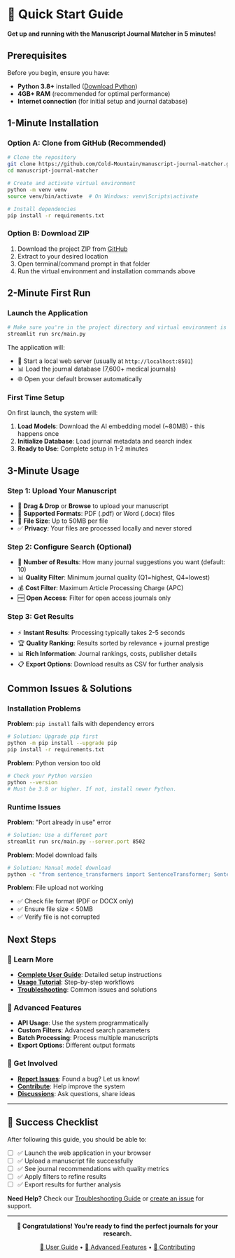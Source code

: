 # 🚀 Quick Start Guide

**Get up and running with the Manuscript Journal Matcher in 5 minutes!**

## Prerequisites

Before you begin, ensure you have:
- **Python 3.8+** installed ([Download Python](https://python.org/downloads/))
- **4GB+ RAM** (recommended for optimal performance)
- **Internet connection** (for initial setup and journal database)

## 1-Minute Installation

### Option A: Clone from GitHub (Recommended)
```bash
# Clone the repository
git clone https://github.com/Cold-Mountain/manuscript-journal-matcher.git
cd manuscript-journal-matcher

# Create and activate virtual environment
python -m venv venv
source venv/bin/activate  # On Windows: venv\Scripts\activate

# Install dependencies
pip install -r requirements.txt
```

### Option B: Download ZIP
1. Download the project ZIP from [GitHub](https://github.com/Cold-Mountain/manuscript-journal-matcher)
2. Extract to your desired location
3. Open terminal/command prompt in that folder
4. Run the virtual environment and installation commands above

## 2-Minute First Run

### Launch the Application
```bash
# Make sure you're in the project directory and virtual environment is active
streamlit run src/main.py
```

The application will:
- 🚀 Start a local web server (usually at `http://localhost:8501`)
- 📊 Load the journal database (7,600+ medical journals)
- 🌐 Open your default browser automatically

### First Time Setup
On first launch, the system will:
1. **Load Models**: Download the AI embedding model (~80MB) - this happens once
2. **Initialize Database**: Load journal metadata and search index
3. **Ready to Use**: Complete setup in 1-2 minutes

## 3-Minute Usage

### Step 1: Upload Your Manuscript
- 📁 **Drag & Drop** or **Browse** to upload your manuscript
- 📄 **Supported Formats**: PDF (.pdf) or Word (.docx) files  
- 📏 **File Size**: Up to 50MB per file
- ✅ **Privacy**: Your files are processed locally and never stored

### Step 2: Configure Search (Optional)
- 🔢 **Number of Results**: How many journal suggestions you want (default: 10)
- 📊 **Quality Filter**: Minimum journal quality (Q1=highest, Q4=lowest)
- 💰 **Cost Filter**: Maximum Article Processing Charge (APC)
- 🆓 **Open Access**: Filter for open access journals only

### Step 3: Get Results
- ⚡ **Instant Results**: Processing typically takes 2-5 seconds
- 🏆 **Quality Ranking**: Results sorted by relevance + journal prestige  
- 📊 **Rich Information**: Journal rankings, costs, publisher details
- 📋 **Export Options**: Download results as CSV for further analysis

## Common Issues & Solutions

### Installation Problems
**Problem**: `pip install` fails with dependency errors
```bash
# Solution: Upgrade pip first
python -m pip install --upgrade pip
pip install -r requirements.txt
```

**Problem**: Python version too old
```bash
# Check your Python version
python --version
# Must be 3.8 or higher. If not, install newer Python.
```

### Runtime Issues
**Problem**: "Port already in use" error
```bash
# Solution: Use a different port
streamlit run src/main.py --server.port 8502
```

**Problem**: Model download fails
```bash
# Solution: Manual model download
python -c "from sentence_transformers import SentenceTransformer; SentenceTransformer('all-MiniLM-L6-v2')"
```

**Problem**: File upload not working
- ✅ Check file format (PDF or DOCX only)
- ✅ Ensure file size < 50MB
- ✅ Verify file is not corrupted

## Next Steps

### 📖 Learn More
- **[Complete User Guide](docs/user/installation-guide.md)**: Detailed setup instructions
- **[Usage Tutorial](docs/user/usage-tutorial.md)**: Step-by-step workflows
- **[Troubleshooting](docs/user/troubleshooting.md)**: Common issues and solutions

### 🔧 Advanced Features
- **API Usage**: Use the system programmatically
- **Custom Filters**: Advanced search parameters
- **Batch Processing**: Process multiple manuscripts
- **Export Options**: Different output formats

### 🤝 Get Involved
- **[Report Issues](https://github.com/Cold-Mountain/manuscript-journal-matcher/issues)**: Found a bug? Let us know!
- **[Contribute](CONTRIBUTING.md)**: Help improve the system
- **[Discussions](https://github.com/Cold-Mountain/manuscript-journal-matcher/discussions)**: Ask questions, share ideas

---

## 🎯 Success Checklist

After following this guide, you should be able to:
- [ ] ✅ Launch the web application in your browser
- [ ] ✅ Upload a manuscript file successfully  
- [ ] ✅ See journal recommendations with quality metrics
- [ ] ✅ Apply filters to refine results
- [ ] ✅ Export results for further analysis

**Need Help?** Check our [Troubleshooting Guide](docs/user/troubleshooting.md) or [create an issue](https://github.com/Cold-Mountain/manuscript-journal-matcher/issues) for support.

---

<div align="center">

**🎉 Congratulations! You're ready to find the perfect journals for your research.**

[📖 User Guide](docs/user/) • [🔧 Advanced Features](docs/api/) • [🤝 Contributing](CONTRIBUTING.md)

</div>